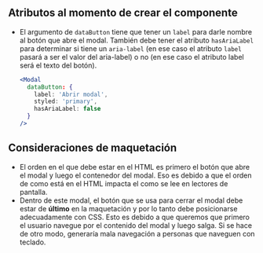 ## Atributos al momento de crear el componente

- El argumento de `dataButton` tiene que tener un `label` para darle nombre al botón que abre el modal. También debe tener el atributo `hasAriaLabel` para determinar si tiene un `aria-label` (en ese caso el atributo `label` pasará a ser el valor del aria-label) o no (en ese caso el atributo label será el texto del botón).

  ```jsx
  <Modal
    dataButton: {
      label: 'Abrir modal',
      styled: 'primary',
      hasAriaLabel: false
    }
  />
  ```

## Consideraciones de maquetación

- El orden en el que debe estar en el HTML es primero el botón que abre el modal y luego el contenedor del modal. Eso es debido a que el orden de como está en el HTML impacta el como se lee en lectores de pantalla.
- Dentro de este modal, el botón que se usa para cerrar el modal debe estar de **último** en la maquetación y por lo tanto debe posicionarse adecuadamente con CSS. Esto es debido a que queremos que primero el usuario navegue por el contenido del modal y luego salga. Si se hace de otro modo, generaría mala navegación a personas que naveguen con teclado.
